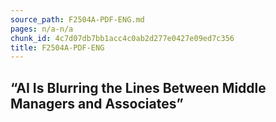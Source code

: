 ```yaml
---
source_path: F2504A-PDF-ENG.md
pages: n/a-n/a
chunk_id: 4c7d07db7bb1acc4c0ab2d277e0427e09ed7c356
title: F2504A-PDF-ENG
---
```

## “AI Is Blurring the Lines Between Middle Managers and Associates”
